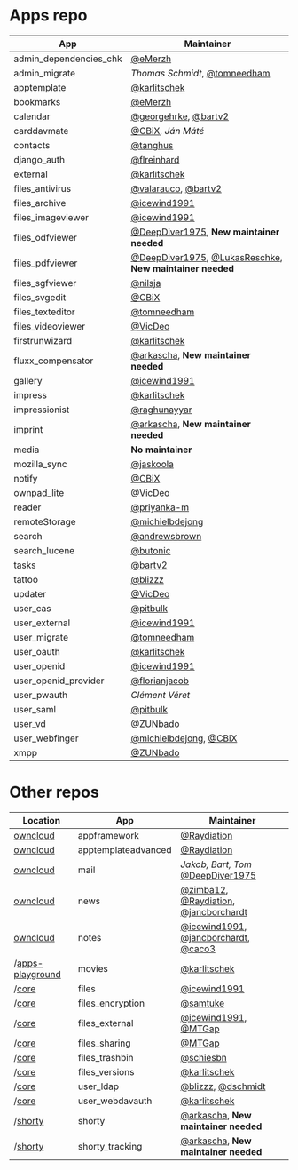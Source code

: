 Apps repo
=========

| App | Maintainer |
|-----|------------|
| admin_dependencies_chk | [@eMerzh]
| admin_migrate | *Thomas Schmidt*, [@tomneedham]
| apptemplate | [@karlitschek]
| bookmarks | [@eMerzh]
| calendar | [@georgehrke], [@bartv2]
| carddavmate | [@CBiX], *Ján Máté*
| contacts | [@tanghus]
| django_auth | [@flreinhard]
| external | [@karlitschek]
| files_antivirus | [@valarauco], [@bartv2]
| files_archive | [@icewind1991]
| files_imageviewer | [@icewind1991]
| files_odfviewer | [@DeepDiver1975], **New maintainer needed**
| files_pdfviewer | [@DeepDiver1975], [@LukasReschke], **New maintainer needed**
| files_sgfviewer | [@nilsja]
| files_svgedit | [@CBiX]
| files_texteditor | [@tomneedham]
| files_videoviewer | [@VicDeo]
| firstrunwizard | [@karlitschek]
| fluxx_compensator | [@arkascha], **New maintainer needed**
| gallery | [@icewind1991]
| impress | [@karlitschek]
| impressionist | [@raghunayyar]
| imprint | [@arkascha], **New maintainer needed**
| media | **No maintainer**
| mozilla_sync | [@jaskoola]
| notify | [@CBiX]
| ownpad_lite | [@VicDeo]
| reader | [@priyanka-m]
| remoteStorage | [@michielbdejong]
| search | [@andrewsbrown]
| search_lucene | [@butonic]
| tasks | [@bartv2]
| tattoo | [@blizzz]
| updater | [@VicDeo]
| user_cas | [@pitbulk]
| user_external | [@icewind1991]
| user_migrate | [@tomneedham]
| user_oauth | [@karlitschek]
| user_openid | [@icewind1991]
| user_openid_provider | [@florianjacob]
| user_pwauth | *Clément Véret*
| user_saml | [@pitbulk]
| user_vd | [@ZUNbado]
| user_webfinger | [@michielbdejong], [@CBiX]
| xmpp | [@ZUNbado]


Other repos
===========

| Location | App | Maintainer |
|----------|-----|------------|
| [owncloud] | appframework | [@Raydiation]
| [owncloud] | apptemplateadvanced | [@Raydiation]
| [owncloud] | mail | *Jakob, Bart, Tom* [@DeepDiver1975]
| [owncloud] | news | [@zimba12], [@Raydiation], [@jancborchardt]
| [owncloud] | notes | [@icewind1991], [@jancborchardt], [@caco3]
| /[apps-playground] | movies | [@karlitschek]
| /[core] | files | [@icewind1991]
| /[core] | files_encryption | [@samtuke]
| /[core] | files_external | [@icewind1991], [@MTGap]
| /[core] | files_sharing | [@MTGap]
| /[core] | files_trashbin | [@schiesbn]
| /[core] | files_versions | [@karlitschek]
| /[core] | user_ldap | [@blizzz], [@dschmidt]
| /[core] | user_webdavauth | [@karlitschek]
| /[shorty] | shorty | [@arkascha], **New maintainer needed**
| /[shorty] | shorty_tracking | [@arkascha], **New maintainer needed**


[owncloud]: https://github.com/owncloud
[apps-playground]: https://github.com/owncloud/apps-playground
[core]: https://github.com/owncloud/core/tree/master/apps
[shorty]: https://github.com/owncloud/shorty


[@andrewsbrown]: https://github.com/andrewsbrown
[@arkascha]: https://github.com/arkascha
[@bartv2]: https://github.com/bartv2
[@blizzz]: https://github.com/blizzz
[@butonic]: https://github.com/butonic
[@caco3]: https://github.com/caco3
[@CBiX]: https://github.com/CBiX
[@DeepDiver1975]: https://github.com/DeepDiver1975
[@dschmidt]: https://github.com/dschmidt
[@eMerzh]: https://github.com/eMerzh
[@florianjacob]: https://github.com/florianjacob
[@flreinhard]: https://github.com/flreinhard
[@georgehrke]: https://github.com/georgehrke
[@icewind1991]: https://github.com/icewind1991
[@jancborchardt]: https://github.com/jancborchardt
[@jaskoola]: https://github.com/jaskoola
[@karlitschek]: https://github.com/karlitschek
[@LukasReschke]: https://github.com/LukasReschke
[@michielbdejong]: https://github.com/michielbdejong
[@MTGap]: https://github.com/MTGap
[@nilsja]: https://github.com/nilsja
[@pitbulk]: https://github.com/pitbulk
[@priyanka-m]: https://github.com/priyanka-m
[@raghunayyar]: https://github.com/raghunayyar
[@Raydiation]: https://github.com/Raydiation
[@samtuke]: https://github.com/samtuke
[@schiesbn]: https://github.com/schiesbn
[@tanghus]: https://github.com/tanghus
[@tomneedham]: https://github.com/tomneedham
[@valarauco]: https://github.com/valarauco
[@VicDeo]: https://github.com/VicDeo]
[@zimba12]: https://github.com/zimba12
[@ZUNbado]: https://github.com/ZUNbado

